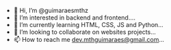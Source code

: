 - 👋 Hi, I’m @guimaraesmthz
- 👀 I’m interested in backend and frontend....
- 🌱 I’m currently learning HTML, CSS, JS and Python...
- 👀 I’m looking to collaborate on websites projects...
- 📫 How to reach me dev.mthguimaraes@gmail.com...

<!---
guimaraesmthz/guimaraesmthz is a ✨ special ✨ repository because its `README.md` (this file) appears on your GitHub profile.
You can click the Preview link to take a look at your changes.
--->

